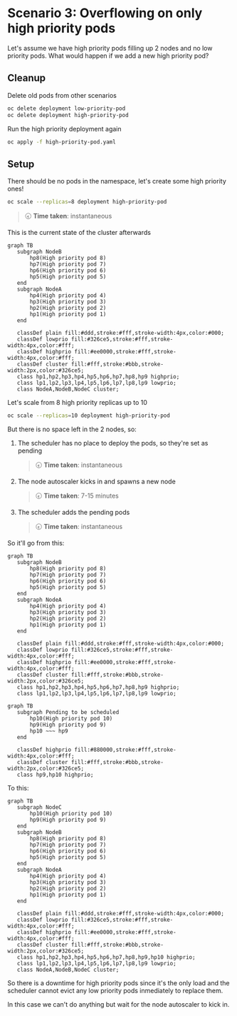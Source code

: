 # Scenario 3: Overflowing on only high priority pods

Let's assume we have high priority pods filling up 2 nodes and no low priority pods. What would happen if we add a new high priority pod?

## Cleanup

Delete old pods from other scenarios

```bash
oc delete deployment low-priority-pod
oc delete deployment high-priority-pod
```

Run the high priority deployment again

```bash
oc apply -f high-priority-pod.yaml
```

## Setup

There should be no pods in the namespace, let's create some high priority ones!

```bash
oc scale --replicas=8 deployment high-priority-pod
```

> 🕣 **Time taken**: instantaneous

This is the current state of the cluster afterwards

```mermaid
graph TB
   subgraph NodeB
       hp8(High priority pod 8)
       hp7(High priority pod 7)
       hp6(High priority pod 6)
       hp5(High priority pod 5)
   end
   subgraph NodeA
       hp4(High priority pod 4)
       hp3(High priority pod 3)
       hp2(High priority pod 2)
       hp1(High priority pod 1)
   end
 
   classDef plain fill:#ddd,stroke:#fff,stroke-width:4px,color:#000;
   classDef lowprio fill:#326ce5,stroke:#fff,stroke-width:4px,color:#fff;
   classDef highprio fill:#ee0000,stroke:#fff,stroke-width:4px,color:#fff;
   classDef cluster fill:#fff,stroke:#bbb,stroke-width:2px,color:#326ce5;
   class hp1,hp2,hp3,hp4,hp5,hp6,hp7,hp8,hp9 highprio;
   class lp1,lp2,lp3,lp4,lp5,lp6,lp7,lp8,lp9 lowprio;
   class NodeA,NodeB,NodeC cluster;
```

Let's scale from 8 high priority replicas up to 10

```bash
oc scale --replicas=10 deployment high-priority-pod
```

But there is no space left in the 2 nodes, so:

1) The scheduler has no place to deploy the pods, so they're set as pending

    > 🕣 **Time taken**: instantaneous

2) The node autoscaler kicks in and spawns a new node

    > 🕣 **Time taken**: 7-15 minutes

3) The scheduler adds the pending pods

    > 🕣 **Time taken**: instantaneous

So it'll go from this:

```mermaid
graph TB
   subgraph NodeB
       hp8(High priority pod 8)
       hp7(High priority pod 7)
       hp6(High priority pod 6)
       hp5(High priority pod 5)
   end
   subgraph NodeA
       hp4(High priority pod 4)
       hp3(High priority pod 3)
       hp2(High priority pod 2)
       hp1(High priority pod 1)
   end
 
   classDef plain fill:#ddd,stroke:#fff,stroke-width:4px,color:#000;
   classDef lowprio fill:#326ce5,stroke:#fff,stroke-width:4px,color:#fff;
   classDef highprio fill:#ee0000,stroke:#fff,stroke-width:4px,color:#fff;
   classDef cluster fill:#fff,stroke:#bbb,stroke-width:2px,color:#326ce5;
   class hp1,hp2,hp3,hp4,hp5,hp6,hp7,hp8,hp9 highprio;
   class lp1,lp2,lp3,lp4,lp5,lp6,lp7,lp8,lp9 lowprio;
```

```mermaid
graph TB
   subgraph Pending to be scheduled
       hp10(High priority pod 10)
       hp9(High priority pod 9)
       hp10 ~~~ hp9
   end

   classDef highprio fill:#880000,stroke:#fff,stroke-width:4px,color:#fff;
   classDef cluster fill:#fff,stroke:#bbb,stroke-width:2px,color:#326ce5;
   class hp9,hp10 highprio;
```

To this:

```mermaid
graph TB
   subgraph NodeC
       hp10(High priority pod 10)
       hp9(High priority pod 9)
   end
   subgraph NodeB
       hp8(High priority pod 8)
       hp7(High priority pod 7)
       hp6(High priority pod 6)
       hp5(High priority pod 5)
   end
   subgraph NodeA
       hp4(High priority pod 4)
       hp3(High priority pod 3)
       hp2(High priority pod 2)
       hp1(High priority pod 1)
   end
 
   classDef plain fill:#ddd,stroke:#fff,stroke-width:4px,color:#000;
   classDef lowprio fill:#326ce5,stroke:#fff,stroke-width:4px,color:#fff;
   classDef highprio fill:#ee0000,stroke:#fff,stroke-width:4px,color:#fff;
   classDef cluster fill:#fff,stroke:#bbb,stroke-width:2px,color:#326ce5;
   class hp1,hp2,hp3,hp4,hp5,hp6,hp7,hp8,hp9,hp10 highprio;
   class lp1,lp2,lp3,lp4,lp5,lp6,lp7,lp8,lp9 lowprio;
   class NodeA,NodeB,NodeC cluster;
```

So there is a downtime for high priority pods since it's the only load and the scheduler cannot evict any low priority pods inmediately to replace them.

In this case we can't do anything but wait for the node autoscaler to kick in.

